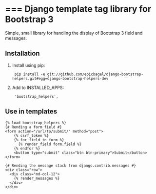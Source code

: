 ===
Django template tag library for Bootstrap 3
===

Simple, small library for handling the display of Bootstrap 3 field and messages. 

Installation
------------
1. Install using pip:

        pip install -e git://github.com/epicbagel/django-bootstrap-helpers.git#egg=django-bootstrap-helpers-dev

2. Add to INSTALLED_APPS:

        'bootstrap_helpers',

Use in templates
----------------

    {% load bootstrap_helpers %}
    {# Rending a form field #}
    <form action="/url/to/submit/" method="post">
        {% csrf_token %}
        {% for field in form %}
          {% render_field form.field %}
        {% endfor %}
        <button type="submit" class="btn btn-primary">Submit</button>
    </form>

    {# Rending the message stack from django.contrib.messages #}
    <div class="row">
      <div class="md-col-12">
        {% render_messages %}
      </div>
    </div>
    
